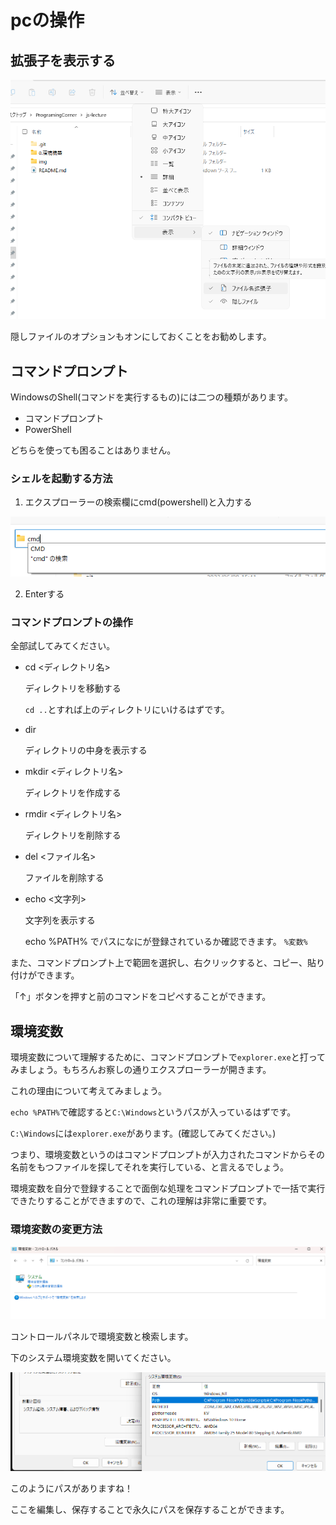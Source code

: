 # pcの操作

## 拡張子を表示する

![Alt text](image-4.png)

隠しファイルのオプションもオンにしておくことをお勧めします。

## コマンドプロンプト

WindowsのShell(コマンドを実行するもの)には二つの種類があります。

- コマンドプロンプト
- PowerShell

どちらを使っても困ることはありません。

### シェルを起動する方法

1. エクスプローラーの検索欄にcmd(powershell)と入力する

![Alt text](image-3.png)

2. Enterする

### コマンドプロンプトの操作

全部試してみてください。

- cd <ディレクトリ名>

  ディレクトリを移動する
  
  `cd ..`とすれば上のディレクトリにいけるはずです。
- dir

    ディレクトリの中身を表示する
- mkdir <ディレクトリ名>    

    ディレクトリを作成する
- rmdir <ディレクトリ名>    

    ディレクトリを削除する
- del <ファイル名>

    ファイルを削除する
- echo <文字列>

    文字列を表示する
    
    echo %PATH% でパスになにが登録されているか確認できます。 `%変数%`

また、コマンドプロンプト上で範囲を選択し、右クリックすると、コピー、貼り付けができます。

「↑」ボタンを押すと前のコマンドをコピペすることができます。

## 環境変数

環境変数について理解するために、コマンドプロンプトで`explorer.exe`と打ってみましょう。もちろんお察しの通りエクスプローラーが開きます。

これの理由について考えてみましょう。

`echo %PATH%`で確認すると`C:\Windows`というパスが入っているはずです。

`C:\Windows`には`explorer.exe`があります。(確認してみてください。)

つまり、環境変数というのはコマンドプロンプトが入力されたコマンドからその名前をもつファイルを探してそれを実行している、と言えるでしょう。

環境変数を自分で登録することで面倒な処理をコマンドプロンプトで一括で実行できたりすることができますので、これの理解は非常に重要です。

### 環境変数の変更方法

![Alt text](image-5.png)

コントロールパネルで環境変数と検索します。

下のシステム環境変数を開いてください。

![Alt text](image-7.png)

このようにパスがありますね！

ここを編集し、保存することで永久にパスを保存することができます。

